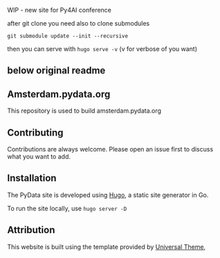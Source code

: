 WIP - new site for Py4AI conference

after git clone you need also to clone submodules

```
git submodule update --init --recursive
```

then you can serve with `hugo serve -v` (v for verbose of you want)

below original readme
---
## Amsterdam.pydata.org

This repository is used to build amsterdam.pydata.org

## Contributing

Contributions are always welcome. Please open an issue first to discuss what you want to add.

## Installation

The PyData site is developed using [Hugo](https://https://gohugo.io/), a static site generator in Go. 

To run the site locally, use `hugo server -D`

## Attribution

This website is built using the template provided by [Universal Theme](https://themes.gohugo.io/themes/hugo-universal-theme),

